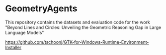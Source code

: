 # GeometryAgents
This repository contains the datasets and evaluation code for the work "Beyond Lines and Circles: Unveiling the Geometric Reasoning Gap in Large Language Models"


https://github.com/tschoonj/GTK-for-Windows-Runtime-Environment-Installer